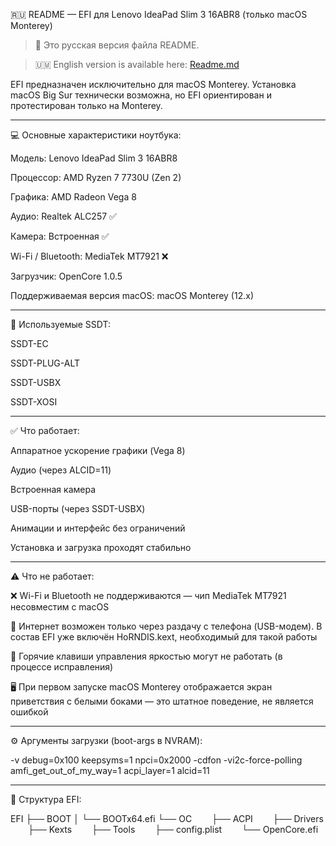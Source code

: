 🇷🇺 README — EFI для Lenovo IdeaPad Slim 3 16ABR8 (только macOS Monterey)

> 📌 Это русская версия файла README.

>🇺🇲 English version is available here: [Readme.md](README.md)
 


EFI предназначен исключительно для macOS Monterey.
Установка macOS Big Sur технически возможна, но EFI ориентирован и протестирован только на Monterey.


---

💻 Основные характеристики ноутбука:

Модель: Lenovo IdeaPad Slim 3 16ABR8

Процессор: AMD Ryzen 7 7730U (Zen 2)

Графика: AMD Radeon Vega 8

Аудио: Realtek ALC257 ✅

Камера: Встроенная ✅

Wi-Fi / Bluetooth: MediaTek MT7921 ❌

Загрузчик: OpenCore 1.0.5

Поддерживаемая версия macOS: macOS Monterey (12.x)



---

🧩 Используемые SSDT:

SSDT-EC

SSDT-PLUG-ALT

SSDT-USBX

SSDT-XOSI



---

✅ Что работает:

Аппаратное ускорение графики (Vega 8)

Аудио (через ALCID=11)

Встроенная камера

USB-порты (через SSDT-USBX)

Анимации и интерфейс без ограничений

Установка и загрузка проходят стабильно



---

⚠️ Что не работает:

❌ Wi-Fi и Bluetooth не поддерживаются — чип MediaTek MT7921 несовместим с macOS

🔌 Интернет возможен только через раздачу с телефона (USB-модем).
В состав EFI уже включён HoRNDIS.kext, необходимый для такой работы

🔅 Горячие клавиши управления яркостью могут не работать (в процессе исправления)

🖥️ При первом запуске macOS Monterey отображается экран приветствия с белыми боками — это штатное поведение, не является ошибкой



---

⚙️ Аргументы загрузки (boot-args в NVRAM):

-v debug=0x100 keepsyms=1 npci=0x2000 -cdfon -vi2c-force-polling amfi_get_out_of_my_way=1 acpi_layer=1 alcid=11


---

📁 Структура EFI:

EFI
├── BOOT
│   └── BOOTx64.efi
└── OC
  ├── ACPI
  ├── Drivers
  ├── Kexts
  ├── Tools
  ├── config.plist
  └── OpenCore.efi
